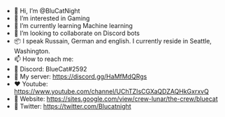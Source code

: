 - 👋 Hi, I’m @BluCatNight
- 👀 I’m interested in Gaming
- 🌱 I’m currently learning Machine learning
- 💞️ I’m looking to collaborate on Discord bots
- 📦 I speak Russain, German and english. I currently reside in Seattle, Washington.
- 📫 How to reach me:
- 💖 Discord: BlueCat#2592
- 💙 My server: https://discord.gg/HaMfMdQRgs
- ❤️ Youtube: https://www.youtube.com/channel/UChTZIsCGXaQDZAQHkGxrxvQ
- 💚 Website: https://sites.google.com/view/crew-lunar/the-crew/bluecat
- 🐤 Twitter: https://twitter.com/Blucatnight
<!---
BluCatNight/BluCatNight is a ✨ special ✨ repository because its `README.md` (this file) appears on your GitHub profile.
You can click the Preview link to take a look at your changes.
--->
